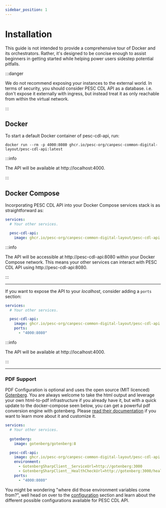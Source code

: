 ```yaml
---
sidebar_position: 1
---
```


# Installation

This guide is not intended to provide a comprehensive tour of Docker and its orchestrators. Rather, it's designed to
be concise enough to assist beginners in getting started while helping power users sidestep potential pitfalls.

:::danger

We do not recommend exposing your instances to the external world. In terms of security, you should consider PESC CDL API
as a database. i.e. don't expose it externally with ingress, but instead treat it as only reachable from within the virtual
network.

:::

## Docker

To start a default Docker container of pesc-cdl-api, run:

```
docker run --rm -p 4000:8080 ghcr.io/pesc-org/canpesc-common-digital-layout/pesc-cdl-api:latest
```

:::info

The API will be available at http://localhost:4000.

:::

## Docker Compose

Incorporating PESC CDL API into your Docker Compose services stack is as straightforward as:

```yaml title="docker-compose.yml"
services:
  # Your other services.

  pesc-cdl-api:
    image: ghcr.io/pesc-org/canpesc-common-digital-layout/pesc-cdl-api:latest
```

:::info


The API will be accessible at http://pesc-cdl-api:8080 within your Docker Compose network.
This means your other services can interact with PESC CDL API using http://pesc-cdl-api:8080.

:::

---

If you want to expose the API to your *localhost*, consider adding a `ports` section:

```yaml title="docker-compose.yml"
services:
  # Your other services.

  pesc-cdl-api:
    image: ghcr.io/pesc-org/canpesc-common-digital-layout/pesc-cdl-api:latest
    ports:
      - "4000:8080"
```

:::info

The API will be available at http://localhost:4000.

:::

---

### PDF Support

PDF Configuration is optional and uses the open source (MIT licenced) [Gotenberg](https://gotenberg.dev/). You are always welcome to take the html output and
leverage your own html-to-pdf infrastructure if you already have it, but with a quick update to the docker-compose seen below, you can get a powerful pdf conversion
engine with gotenberg. Please [read their documentation](https://gotenberg.dev/docs/getting-started/introduction) if you want to learn more about it and customize it.

```yaml title="docker-compose.yml"
services:
  # Your other services.
  
  gotenberg:
    image: gotenberg/gotenberg:8

  pesc-cdl-api:
    image: ghcr.io/pesc-org/canpesc-common-digital-layout/pesc-cdl-api:latest
    environment:
      - GotenbergSharpClient__ServiceUrl=http://gotenberg:3000
      - GotenbergSharpClient__HealthCheckUrl=http://gotenberg:3000/health
    ports:
      - "4000:8080"
```

You might be wondering "where did those environment variables come from?", well head on over to the [configuration](/docs/getting-started/configuration) section and learn about the different possible configurations available for PESC CDL API.